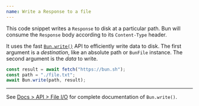 ```yaml
---
name: Write a Response to a file
---
```


This code snippet writes a `Response` to disk at a particular path. Bun will consume the `Response` body according to its `Content-Type` header.

It uses the fast [`Bun.write()`](/docs/api/file-io#writing-files-bun-write) API to efficiently write data to disk. The first argument is a _destination_, like an absolute path or `BunFile` instance. The second argument is the _data_ to write.

```ts
const result = await fetch("https://bun.sh");
const path = "./file.txt";
await Bun.write(path, result);
```

---

See [Docs > API > File I/O](/docs/api/file-io#writing-files-bun-write) for complete documentation of `Bun.write()`.

